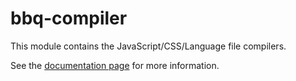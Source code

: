 # bbq-compiler

This module contains the JavaScript/CSS/Language file compilers.

See the [documentation page](http://achingbrain.github.com/maven-repo/documentation/bbq/bbq-compiler) for more information.